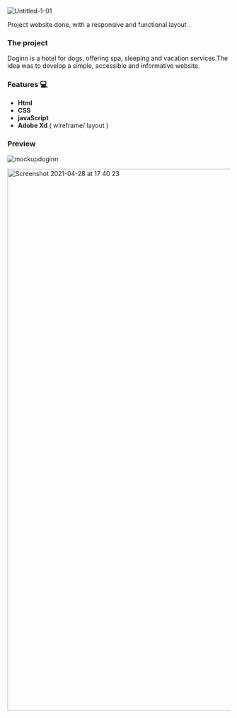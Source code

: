   
![Untitled-1-01](https://user-images.githubusercontent.com/81806904/116468349-a730f200-a868-11eb-9710-229169f12772.png)

Project website done, with a responsive and functional layout .


### The project

Doginn is a hotel for dogs, offering spa, sleeping and vacation services.The idea was to develop a simple, accessible and informative website.

### Features 💻
- **Html**
- **CSS**
- **javaScript**
- **Adobe Xd** ( wireframe/ layout )

### Preview

![mockupdoginn](https://user-images.githubusercontent.com/81806904/117641631-4a91d900-b17e-11eb-9821-dc7d4f10a14e.png)



<img width="1225" alt="Screenshot 2021-04-28 at 17 40 23" src="https://user-images.githubusercontent.com/81806904/116448257-cde32e80-a850-11eb-81bf-195853ee0c12.png">

